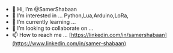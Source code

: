- 👋 Hi, I’m @SamerShabaan
- 👀 I’m interested in ... Python,Lua,Arduino,LoRa,
- 🌱 I’m currently learning ...
- 💞️ I’m looking to collaborate on ...
- 📫 How to reach me ... [https://linkedin.com/in/samershabaan](https://www.linkedin.com/in/samer-shabaan)

<!---
SamerShabaan/SamerShabaan is a ✨ special ✨ repository because its `README.md` (this file) appears on your GitHub profile.
You can click the Preview link to take a look at your changes.
--->
